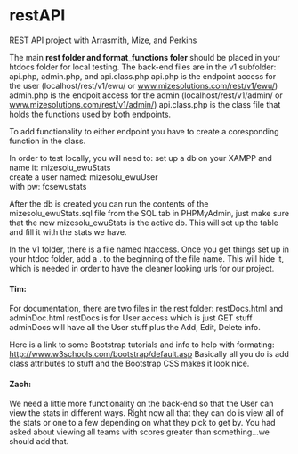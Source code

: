 # restAPI
REST API project with Arrasmith, Mize, and Perkins

The main <b>rest folder and format_functions foler</b> should be placed in your htdocs folder for local testing.
The back-end files are in the v1 subfolder: api.php, admin.php, and api.class.php
api.php is the endpoint access for the user (localhost/rest/v1/ewu/  or www.mizesolutions.com/rest/v1/ewu/)
admin.php is the endpoit access for the admin (localhost/rest/v1/admin/  or www.mizesolutions.com/rest/v1/admin/)
api.class.php is the class file that holds the functions used by both endpoints.

To add functionality to either endpoint you have to create a coresponding function in the class.

In order to test locally, you will need to:
set up a db on your XAMPP and name it: mizesolu_ewuStats    
create a user named: mizesolu_ewuUser   
with pw: fcsewustats

After the db is created you can run the contents of the mizesolu_ewuStats.sql file from the SQL tab in PHPMyAdmin, just make sure that the new mizesolu_ewuStats is the active db. This will set up the table and fill it with the stats we have.

In the v1 folder, there is a file named htaccess. Once you get things set up in your htdoc folder, add a  .   to the beginning of the file name. This will hide it, which is needed in order to have the cleaner looking urls for our project.

<h4><strong>Tim:</strong></h4>
For documentation, there are two files in the rest folder: restDocs.html and adminDoc.html
restDocs is for User access which is just GET stuff
adminDocs will have all the User stuff plus the Add, Edit, Delete info.

Here is a link to some Bootstrap tutorials and info to help with formating: http://www.w3schools.com/bootstrap/default.asp
Basically all you do is add class attributes to stuff and the Bootstrap CSS makes it look nice.

<h4><strong>Zach:</strong></h4>
We need a little more functionality on the back-end so that the User can view the stats in different ways.
Right now all that they can do is view all of the stats or one to a few depending on what they pick to get by.
You had asked about viewing all teams with scores greater than something...we should add that.



